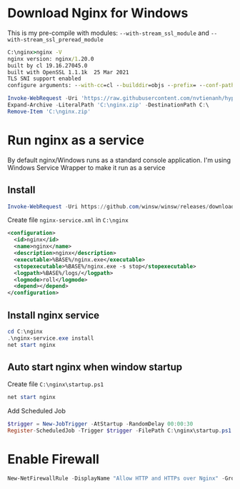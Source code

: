 # Download Nginx for Windows

This is my pre-compile with modules: `--with-stream_ssl_module` and `--with-stream_ssl_preread_module`

```cmd
C:\nginx>nginx -V
nginx version: nginx/1.20.0
built by cl 19.16.27045.0
built with OpenSSL 1.1.1k  25 Mar 2021
TLS SNI support enabled
configure arguments: --with-cc=cl --builddir=objs --prefix= --conf-path=conf/nginx.conf --pid-path=logs/nginx.pid --http-log-path=logs/access.log --error-log-path=logs/error.log --sbin-path=nginx.exe --http-client-body-temp-path=temp/client_body_temp --http-proxy-temp-path=temp/proxy_temp --http-fastcgi-temp-path=temp/fastcgi_temp --http-scgi-temp-path=temp/scgi_temp --http-uwsgi-temp-path=temp/uwsgi_temp --with-cc-opt=-DFD_SETSIZE=1024 --with-pcre=objs/lib/pcre-8.44 --with-zlib=objs/lib/zlib-1.2.11 --with-openssl=objs/lib/openssl-1.1.1k --with-openssl-opt='no-asm no-tests' --with-http_addition_module --with-http_v2_module --with-http_realip_module --with-http_sub_module --with-http_dav_module --with-http_stub_status_module --with-http_flv_module --with-http_mp4_module --with-http_gunzip_module --with-http_gzip_static_module --with-http_auth_request_module --with-http_random_index_module --with-http_secure_link_module --with-http_slice_module --with-mail --with-stream --with-http_ssl_module --with-mail_ssl_module --with-stream_ssl_module --with-stream_ssl_preread_module
```

```powershell
Invoke-WebRequest -Uri 'https://raw.githubusercontent.com/nvtienanh/hyperv-k8s/main/nginx/nginx.zip' -OutFile 'C:\nginx.zip'
Expand-Archive -LiteralPath 'C:\nginx.zip' -DestinationPath C:\
Remove-Item 'C:\nginx.zip'
```

# Run nginx as a service

By default nginx/Windows runs as a standard console application. I'm using Windows Service Wrapper to make it run as a service

## Install 

```powershell
Invoke-WebRequest -Uri https://github.com/winsw/winsw/releases/download/v2.11.0/WinSW-x64.exe -OutFile 'C:\nginx\nginx-service.exe'
```

Create file `nginx-service.xml` in `C:\nginx`

```xml
<configuration>
  <id>nginx</id>
  <name>nginx</name>
  <description>nginx</description>
  <executable>%BASE%/nginx.exe</executable>
  <stopexecutable>%BASE%/nginx.exe -s stop</stopexecutable>
  <logpath>%BASE%/logs/</logpath>
  <logmode>roll</logmode>
  <depend></depend>
</configuration>
```

## Install nginx service

```powershell
cd C:\nginx
.\nginx-service.exe install
net start nginx
```

## Auto start nginx when window startup

Create file `C:\nginx\startup.ps1`

```powershell
net start nginx
```

Add Scheduled Job

```powershell
$trigger = New-JobTrigger -AtStartup -RandomDelay 00:00:30
Register-ScheduledJob -Trigger $trigger -FilePath C:\nginx\startup.ps1 -Name StartNginx
```

# Enable Firewall

```powershell
New-NetFirewallRule -DisplayName "Allow HTTP and HTTPs over Nginx" -Group "NGINX Reverse Proxy" -Direction Inbound -Action Allow -EdgeTraversalPolicy Allow -Protocol TCP -LocalPort 80,443 -Program "C:\nginx\nginx.exe"
```